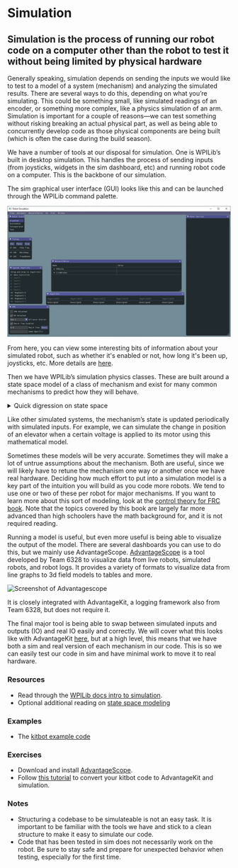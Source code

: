 # Simulation

## Simulation is the process of running our robot code on a computer other than the robot to test it without being limited by physical hardware

Generally speaking, simulation depends on sending the inputs we would like to test to a model of a system (mechanism) and analyzing the simulated results.
There are several ways to do this, depending on what you’re simulating.
This could be something small, like simulated readings of an encoder, or something more complex, like a physics simulation of an arm.
Simulation is important for a couple of reasons—we can test something without risking breaking an actual physical part, as well as being able to concurrently develop code as those physical components are being built (which is often the case during the build season).

We have a number of tools at our disposal for simulation.
One is WPILib’s built in desktop simulation.
This handles the process of sending inputs (from joysticks, widgets in the sim dashboard, etc) and running robot code on a computer.
This is the backbone of our simulation.

The sim graphical user interface (GUI) looks like this and can be launched through the WPILib command palette.

<img src="../../Assets/SimGUI.webp" alt="Screenshot of the sim GUI" width="600"/>

From here, you can view some interesting bits of information about your simulated robot, such as whether it's enabled or not, how long it's been up, joysticks, etc. More details are [here](https://docs.wpilib.org/en/stable/docs/software/wpilib-tools/robot-simulation/simulation-gui.html#using-the-gui).

Then we have WPILib’s simulation physics classes.
These are built around a state space model of a class of mechanism and exist for many common mechanisms to predict how they will behave.

<details>
<summary>Quick digression on state space</summary>

A state is a characteristic of a system at a certain point in time.
A vector is just a way to represent these states.
(If you aren't familiar with vectors/matrices, that's okay!)
For example, a drivetrain system might have the states $`\begin{bmatrix}x\\y\\\theta\end{bmatrix}`$ to describe its position on the field - the x is the x position, y is the y position, and $\theta$ is the rotation of the robot, all in a column vector.
A state-space model is a set of matrix equations that describe how a system changes over time by basically multiplying these state vectors by (scalar) inputs.

---
</details>


Like other simulated systems, the mechanism’s state is updated periodically with simulated inputs.
For example, we can simulate the change in position of an elevator when a certain voltage is applied to its motor using this mathematical model.

Sometimes these models will be very accurate.
Sometimes they will make a lot of untrue assumptions about the mechanism.
Both are useful, since we will likely have to retune the mechanism one way or another once we have real hardware.
Deciding how much effort to put into a simulation model is a key part of the intuition you will build as you code more robots.
We tend to use one or two of these per robot for major mechanisms.
If you want to learn more about this sort of modeling, look at the [control theory for FRC book](https://file.tavsys.net/control/controls-engineering-in-frc.pdf).
Note that the topics covered by this book are largely far more advanced than high schoolers have the math background for, and it is not required reading.

Running a model is useful, but even more useful is being able to visualize the output of the model.
There are several dashboards you can use to do this, but we mainly use AdvantageScope.
[AdvantageScope](https://github.com/Mechanical-Advantage/AdvantageScope) is a tool developed by Team 6328 to visualize data from live robots, simulated robots, and robot logs.
It provides a variety of formats to visualize data from line graphs to 3d field models to tables and more.

<img src="../../Assets/AdvantageScopeScreenshot.png" alt="Screenshot of Advantagescope" width="600"/>

It is closely integrated with AdvantageKit, a logging framework also from Team 6328, but does not require it.

The final major tool is being able to swap between simulated inputs and outputs (IO) and real IO easily and correctly.
We will cover what this looks like with AdvantageKit [here](AdvantageKit.md), but at a high level, this means that we have both a sim and real version of each mechanism in our code.
This is so we can easily test our code in sim and have minimal work to move it to real hardware.


### Resources

- Read through the [WPILib docs intro to simulation](https://docs.wpilib.org/en/stable/docs/software/wpilib-tools/robot-simulation/introduction.html).
- Optional additional reading on [state space modeling](https://docs.wpilib.org/en/stable/docs/software/advanced-controls/state-space/state-space-intro.html)

### Examples

- The [kitbot example code](../../Examples/KitbotDemoSim)

### Exercises

- Download and install [AdvantageScope](https://github.com/Mechanical-Advantage/AdvantageScope).
- Follow [this tutorial](KitbotExampleWalkthroughSim.md) to convert your kitbot code to AdvantageKit and simulation.

### Notes

- Structuring a codebase to be simulateable is not an easy task.
 It is important to be familiar with the tools we have and stick to a clean structure to make it easy to simulate our code.
- Code that has been tested in sim does not necessarily work on the robot.
Be sure to stay safe and prepare for unexpected behavior when testing, especially for the first time.